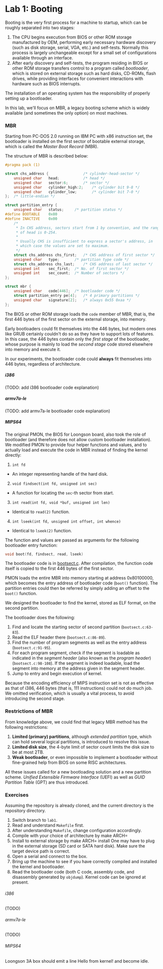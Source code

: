 # Lab 1: Booting

Booting is the very first process for a machine to startup, which can be
roughly separated into two stages:

1. The CPU begins execution from BIOS or other ROM storage manufactured by
  OEM, performing early necessary hardware discovery (such as disk storage,
  serial, VGA, etc.) and self-tests. Normally this process is largely
  unchangeable except for a small set of configurations available through an
  interface.
2. After early discovery and self-tests, the program residing in BIOS or other
  ROM storage transfers control to a program called *bootloader*, which is
  stored on external storage such as hard disks, CD-ROMs, flash drives, while
  providing interfaces for convenient interactions with hardware such as BIOS
  interrupts.

The installation of an operating system has the responsibility of properly
setting up a bootloader.

In this lab, we'll focus on MBR, a legacy booting scheme which is widely
available (and sometimes the only option) on most machines.

### MBR

Starting from PC-DOS 2.0 running on IBM PC with x86 instruction set, the
bootloader is installed on the first sector of bootable external storage,
which is called the *Master Boot Record* (MBR).

The structure of MBR is described below:

```C
#pragma pack (1)

struct chs_address {				/* cylinder-head-sector */
	unsigned char	head;			/* head */
	unsigned char	sector:6;		/* sector */
	unsigned char	cylinder_high:2;	/* cylinder bit 9-8 */
	unsigned char	cylinder_low;		/* cylinder bit 7-0 */
};	/* little-endian */

struct partition_entry {
	unsigned char	status;		/* partition status */
#define BOOTABLE	0x80
#define INACTIVE	0x00
	/*
	 * In CHS address, sectors start from 1 by convention, and the range
	 * of head is 0-254.
	 * 
	 * Usually CHS is insufficient to express a sector's address, in
	 * which case the values are set to maximum.
	 */
	struct chs_address chs_first;	/* CHS address of first sector */
	unsigned char	type;		/* partition type code */
	struct chs_address chs_last;	/* CHS address of last sector */
	unsigned int	sec_first;	/* No. of first sector */
	unsigned int	sec_count;	/* Number of sectors */
};

struct mbr {
	unsigned char	code[446];	/* bootloader code */
	struct partition_entry pe[4];	/* 4 primary partitions */
	unsigned char	signature[2];	/* always 0x55 0xaa */
};
```

The BIOS or other ROM storage loads the `code` member of MBR, that is, the
first 446 bytes of the first sector on the external storage, into memory.

Early bootloaders could fit themselves into the 446 bytes, but modern ones
like GRUB certainly couldn't do so as they have to support lots of features.
In this case, the 446 bytes contain only the *first stage* of the bootloader,
whose purpose is mainly to load the *second stage* code stored elsewhere into
memory and execute it.

In our experiments, the bootloader code could **always** fit themselves into
446 bytes, regardless of architecture.

##### i386

(TODO: add i386 bootloader code explanation)

##### armv7a-le

(TODO: add armv7a-le bootloader code explanation)

##### MIPS64

The original PMON, the BIOS for Loongson board, also took the role of
bootloader (and therefore does not allow custom bootloader installation).
We modified PMON to provide four helper functions and values, and to actually
load and execute the code in MBR instead of finding the kernel directly:

1. `int fd`
  * An integer representing handle of the hard disk.
2. `void findsect(int fd, unsigned int sec)`
  * A function for locating the `sec`-th sector from start.
3. `int read(int fd, void *buf, unsigned int len)`
  * Identical to `read(2)` function.
4. `int lseek(int fd, unsigned int offset, int whence)`
  * Identical to `lseek(2)` function.

The function and values are passed as arguments for the following bootloader
entry function:

```C
void boot(fd, findsect, read, lseek)
```

The bootloader code is in
[bootsect.c](../../boot/arch/mips64/loongson3a/bootsect.c).
After compilation, the function code itself is copied to the first 446 bytes
of the first sector.

PMON loads the entire MBR into memory starting at address 0x80100000, which
becomes the entry address of bootloader code (`boot()` function).  The
partition entries could then be referred by simply adding an offset to the
`boot()` function.

We designed the bootloader to find the kernel, stored as ELF format, on the
second partition.

The bootloader does the following:

1. Find and locate the starting sector of second partition
  (`bootsect.c:63-83`).
2. Read the ELF header there
  (`bootsect.c:86-89`).
3. Find the number of program segments as well as the entry address
  (`bootsect.c:91-95`).
4. For each program segment, check if the segment is loadable as indicated
  in the *segment header* (also known as the *program header*)
  (`bootsect.c:98-108`).
  If the segment is indeed loadable, load the segment into memory at the
  address given in the segment header.
5. Jump to entry and begin execution of kernel.

Because the encoding efficiency of MIPS instruction set is not as effective
as that of i386, 446 bytes (that is, 111 instructions) could not do much job.
We omitted verification, which is usually a vital process, to avoid introducing
the second stage.

### Restrictions of MBR

From knowledge above, we could find that legacy MBR method has the following
restrictions:

1. **Limited (primary) partitions**, although *extended partition* type, which
  can hold several logical partitions, is introduced to resolve this issue.
2. **Limited disk size**, the 4-byte limit of sector count limits the disk
  size to be at most 2TB.
3. **Weak bootloader**, or even impossible to implement a bootloader without
  fine-grained help from BIOS on some RISC architectures.

All these issues called for a new bootloading solution and a new partition
scheme.  *Unified Extensible Firmware Interface* (UEFI) as well as *GUID
Partition Table* (GPT) are thus introduced.

### Exercises

Assuming the repository is already cloned, and the current directory is
the repository directory.

1. Switch branch to `lab1`.
2. Read and understand `Makefile` first.
3. After understanding `Makefile`, change configuration accordingly.
4. Compile with your choice of architecture by
    make ARCH=<your-architecture>
5. Install to external storage by
    make ARCH=<your-architecture> install
  One may have to plug in the external storage (SD card or SATA hard disk).
  Make sure the target device path is correct.
6. Open a serial and connect to the box.
7. Bring up the machine to see if you have correctly compiled and installed
  the kernel and bootloader.
8. Read the bootloader code (both C code, assembly code, and disassembly
  generated by `objdump`).  Kernel code can be ignored at present.

###### i386

(TODO)

###### armv7a-le

(TODO)

###### MIPS64

Loongson 3A box should emit a line
    Hello from kernel!
and become idle.
